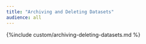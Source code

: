 ```yaml
---
title: "Archiving and Deleting Datasets"
audience: all
---
```


{%include custom/archiving-deleting-datasets.md %}